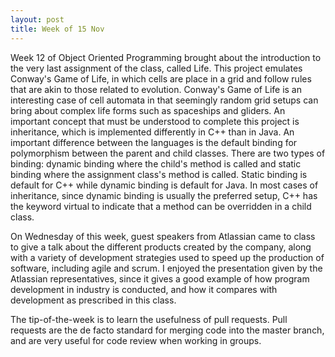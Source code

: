 ```yaml
---
layout: post
title: Week of 15 Nov
---
```

<p class="indented">Week 12 of Object Oriented Programming brought about the introduction to the very last assignment of the class, called Life. This project emulates Conway's Game of Life, in which cells are place in a grid and follow rules that are akin to those related to evolution. Conway's Game of Life is an interesting case of cell automata in that seemingly random grid setups can bring about complex life forms such as spaceships and gliders. An important concept that must be understood to complete this project is inheritance, which is implemented differently in C++ than in Java. An important difference between the languages is the default binding for polymorphism between the parent and child classes. There are two types of binding: dynamic binding where the child's method is called and static binding where the assignment class's method is called. Static binding is default for C++ while dynamic binding is default for Java. In most cases of inheritance, since dynamic binding is usually the preferred setup, C++ has the keyword virtual to indicate that a method can be overridden in a child class.</p><!--more-->
<p class="indented">On Wednesday of this week, guest speakers from Atlassian came to class to give a talk about the different products created by the company, along with a variety of development strategies used to speed up the production of software, including agile and scrum. I enjoyed the presentation given by the Atlassian representatives, since it gives a good example of how program development in industry is conducted, and how it compares with development as prescribed in this class.</p>
<p class="indented">The tip-of-the-week is to learn the usefulness of pull requests. Pull requests are the de facto standard for merging code into the master branch, and are very useful for code review when working in groups.</p>
